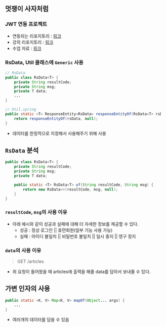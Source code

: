 ## 멋쟁이 사자처럼
### JWT 연동 프로젝트
- 연동되는 리포지토리 : [링크](https://github.com/Jwhyee/LikeLion-JWT-Exam)
- 강의 리포지토리 : [링크](https://github.com/jhs512/app_2022_10_05)
- 수업 자료 : [링크](https://wiken.io/ken/10698)

### RsData, Util 클래스에 `Generic` 사용
```java
// RsData
public class RsData<T> {
    private String resultCode;
    private String msg;
    private T data;
    ...
}

// Util.spring
public static <T> ResponseEntity<RsData> responseEntityOf(RsData<T> rsData) {
    return responseEntityOf(rsData, null);
}
```
- 데이터를 한정적으로 지정해서 사용해주기 위해 사용

## `RsData` 분석
```java
public class RsData<T> {
    private String resultCode;
    private String msg;
    private T data;

    public static <T> RsData<T> of(String resultCode, String msg) {
        return new RsData<>(resultCode, msg, null);
    }
}
```
### `resultCode`, `msg`의 사용 이유
- 아래 예시와 같이 성공과 실패에 대해 더 자세한 정보를 제공할 수 있다.
  - 성공 : 정상 로그인 || 휴먼회원(일부 기능 사용 가능)
  - 실패 : 아이디 불일치 || 비밀번호 불일치 || 일시 중지 || 영구 정지

### `data`의 사용 이유
> GET /articles
- 위 요청이 들어왔을 때 articles에 출력을 해줄 data를 담아서 보내줄 수 있다.

## 가변 인자의 사용
```java
public static <K, V> Map<K, V> mapOf(Object... args) {
    ...
}
```
- 여러개의 데이터를 담을 수 있음